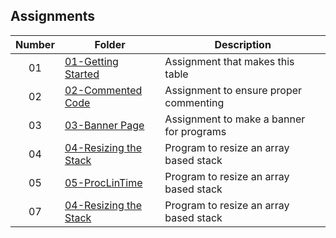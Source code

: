 ## Assignments

| Number | Folder                                                                                                                | Description                              |
| :----: | --------------------------------------------------------------------------------------------------------------------- | ---------------------------------------- |
| 01     | [01-Getting Started](https://github.com/DakTheProgrammer/3013-ALG-Wilson/tree/master/Assignments)                     | Assignment that makes this table         |
| 02     | [02-Commented Code](https://github.com/DakTheProgrammer/3013-ALG-Wilson/tree/master/Assignments/02-CommentedCode)     | Assignment to ensure proper commenting   |
| 03     | [03-Banner Page](https://github.com/DakTheProgrammer/3013-ALG-Wilson/tree/master/BannerPage)                          | Assignment to make a banner for programs |
| 04     | [04-Resizing the Stack](3013-ALG-Wilson/Assignments/05-ProcessingInLinearTime(P-2)/)                                  | Program to resize an array based stack   |
| 05     | [05-ProcLinTime](https://github.com/DakTheProgrammer/3013-ALG-Wilson/tree/master/Assignments/04-StackResize)          | Program to resize an array based stack   |
| 07     | [04-Resizing the Stack](https://github.com/DakTheProgrammer/3013-ALG-Wilson/tree/master/Assignments/04-StackResize)   | Program to resize an array based stack   |
